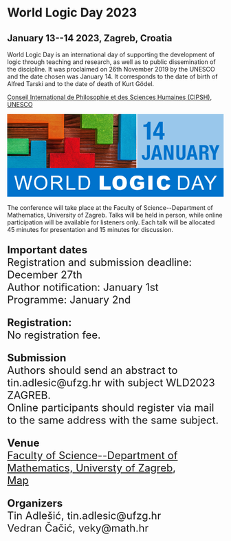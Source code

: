 # World Logic Day 2023
## January 13--14 2023, Zagreb, Croatia

<p>
  World Logic Day is an international day of supporting the development of logic through teaching and research, as well as to public dissemination of the discipline.
It was proclaimed on 26th November 2019 by the UNESCO and the date chosen was January 14. It corresponds to the date of birth of Alfred Tarski and to the date of death of Kurt Gödel.
</p>

<p>
<a href="https://wld.cipsh.international/index.html">Conseil International de Philosophie et des Sciences Humaines (CIPSH)</a>,
<br>
<a href="https://www.unesco.org/en/days/world-logic">UNESCO</a>
</p>

<p>
<center>
<img src="WLD_Grafik_Banner_820x312px.jpg">
</center>
</p>

<p>
  The conference will take place at the Faculty of Science--Department of Mathematics, University of Zagreb. Talks will be held in person, while online participation will be available for listeners only. Each talk will be allocated 45 minutes for presentation and 15 minutes for discussion.
</p>
  
  
<font size="+2">
<p>
  <b>Important dates</b>
  <br>
  Registration and submission deadline: December 27th
  <br>
  Author notification: January 1st
  <br>
  Programme: January 2nd
</p>

<p>
<b>Registration:</b>
<br>
No registration fee.
</p>

<p>
<b>Submission</b>
<br>
Authors should send an abstract to tin.adlesic@ufzg.hr with subject WLD2023 ZAGREB.
<br>
Online participants should register via mail to the same address with the same subject.
</p>

<p>
<b>Venue</b>
<br>
<a href="https://www.pmf.unizg.hr/math/en">Faculty of Science--Department of Mathematics, Universty of Zagreb</a>,
<br>
<a href="https://www.google.com/maps/place/Faculty+of+Science+-+Department+of+Mathematics/@45.8269932,15.9854367,18.25z/data=!4m5!3m4!1s0x4765d70eb94a8233:0x19534949a4612a83!8m2!3d45.8268954!4d15.9855294">Map</a>
</p>

<p>
<b>Organizers</b>
<br>
Tin Adlešić, tin.adlesic@ufzg.hr
<br>
Vedran Čačić, veky@math.hr
</p>
</font>
